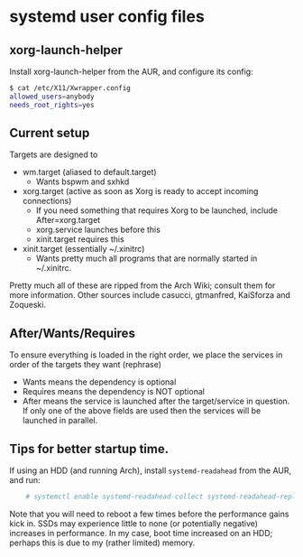 # systemd user config files

## xorg-launch-helper
Install xorg-launch-helper from the AUR, and configure its config:
```sh
$ cat /etc/X11/Xwrapper.config
allowed_users=anybody
needs_root_rights=yes
```

## Current setup
Targets are designed to
 - wm.target (aliased to default.target)
   - Wants bspwm and sxhkd
 - xorg.target (active as soon as Xorg is ready to accept incoming connections)
   - If you need something that requires Xorg to be launched, include After=xorg.target
   - xorg.service launches before this
   - xinit.target requires this
 - xinit.target (essentially ~/.xinitrc)
   - Wants pretty much all programs that are normally started in ~/.xinitrc.

Pretty much all of these are ripped from the Arch Wiki; consult them for more information.
Other sources include casucci, gtmanfred, KaiSforza and Zoqueski.

## After/Wants/Requires
To ensure everything is loaded in the right order, we place the services in order
of the targets they want (rephrase)
 - Wants means the dependency is optional
 - Requires means the dependency is NOT optional
 - After means the service is launched after the target/service in question. If only one of the above fields are used then the services will be launched in parallel.

## Tips for better startup time.
If using an HDD (and running Arch), install `systemd-readahead` from the AUR, and run:
```sh
    # systemctl enable systemd-readahead-collect systemd-readahead-replay
```
Note that you will need to reboot a few times before the performance gains kick in.
SSDs may experience little to none (or potentially negative) increases in performance.
In my case, boot time increased on an HDD; perhaps this is due to my (rather limited) memory.
